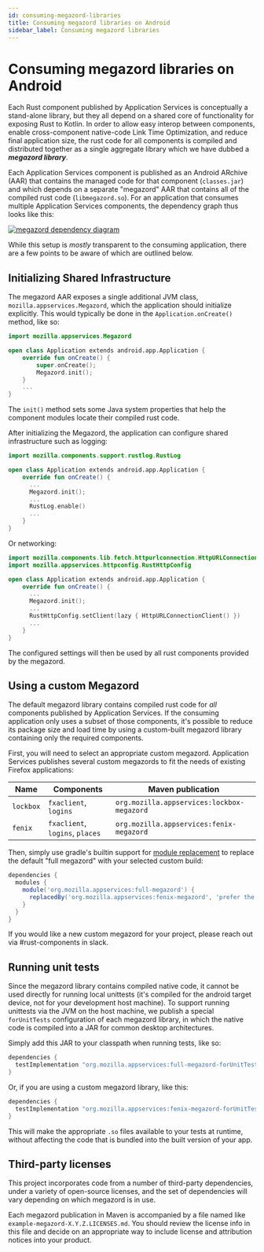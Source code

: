 ```yaml
---
id: consuming-megazord-libraries
title: Consuming megazord libraries on Android
sidebar_label: Consuming megazord libraries
---
```


# Consuming megazord libraries on Android

Each Rust component published by Application Services is conceptually a stand-alone library, but they
all depend on a shared core of functionality for exposing Rust to Kotlin.  In order to allow easy interop
between components, enable cross-component native-code Link Time Optimization, and reduce final application
size, the rust code for all components is compiled and distributed together as a single aggregate library
which we have dubbed a ***megazord library***.

Each Application Services component is published as an Android ARchive (AAR) that contains the managed code
for that component (`classes.jar`) and which depends on a separate "megazord" AAR that contains all of the
compiled rust code (`libmegazord.so`). For an application that consumes multiple Application Services components,
the dependency graph thus looks like this:

[![megazord dependency diagram](https://docs.google.com/drawings/d/e/2PACX-1vTA6wL3ibJRNjKXsmescTfKTx0w_fpr5NcDIF_4T5AsnZfCi8UEEcav8vibocSyKpHOQOk5ysiDBm-D/pub?w=727&h=546)](https://docs.google.com/drawings/d/1owo4wo2F1ePlCq2NS0LmAOG4jRoT_eVBahGNeWHuhJY/)

While this setup is *mostly* transparent to the consuming application, there are a few points to be aware of
which are outlined below.

## Initializing Shared Infrastructure

The megazord AAR exposes a single additional JVM class, `mozilla.appservices.Megazord`, which the application
should initialize explicitly. This would typically be done in the `Application.onCreate()` method, like so:

```kotlin
import mozilla.appservices.Megazord

open class Application extends android.app.Application {
    override fun onCreate() {
        super.onCreate();
        Megazord.init();
    }
    ...
}
```

The `init()` method sets some Java system properties that help the component modules locate their compiled
rust code.

After initializing the Megazord, the application can configure shared infrastructure such as logging:

```kotlin
import mozilla.components.support.rustlog.RustLog

open class Application extends android.app.Application {
    override fun onCreate() {
      ...
      Megazord.init();
      ...
      RustLog.enable()
      ...
    }
}
```

Or networking:

```kotlin
import mozilla.components.lib.fetch.httpurlconnection.HttpURLConnectionClient
import mozilla.appservices.httpconfig.RustHttpConfig

open class Application extends android.app.Application {
    override fun onCreate() {
      ...
      Megazord.init();
      ...
      RustHttpConfig.setClient(lazy { HttpURLConnectionClient() })
      ...
    }
}
```

The configured settings will then be used by all rust components provided by the megazord.

## Using a custom Megazord

The default megazord library contains compiled rust code for *all* components published by Application Services.
If the consuming application only uses a subset of those components, it's possible to reduce its package size and
load time by using a custom-built megazord library containing only the required components.

First, you will need to select an appropriate custom megazord. Application Services publishes several custom megazords
to fit the needs of existing Firefox applications:

| Name | Components | Maven publication |
| --- | --- | --- |
| `lockbox` | `fxaclient`, `logins` | `org.mozilla.appservices:lockbox-megazord` |
| `fenix` | `fxaclient`, `logins`, `places` | `org.mozilla.appservices:fenix-megazord` |

Then, simply use gradle's builtin support for [module replacement](https://docs.gradle.org/current/userguide/customizing_dependency_resolution_behavior.html#sec:module_replacement)
to replace the default "full megazord" with your selected custom build:

```groovy
dependencies {
  modules {
    module('org.mozilla.appservices:full-megazord') {
      replacedBy('org.mozilla.appservices:fenix-megazord', 'prefer the fenix megazord, to reduce final application size')
    }
  }
}
```

If you would like a new custom megazord for your project, please reach out via #rust-components in slack.

## Running unit tests

Since the megazord library contains compiled native code, it cannot be used directly for running local unittests
(it's compiled for the android target device, not for your development host machine). To support running unittests
via the JVM on the host machine, we publish a special `forUnitTests` configuration of each megazord library, in which the
native code is compiled into a JAR for common desktop architectures.

Simply add this JAR to your classpath when running tests, like so:

```groovy
dependencies {
  testImplementation "org.mozilla.appservices:full-megazord-forUnitTests:X.Y.Z"
}
```

Or, if you are using a custom megazord library, like this:


```groovy
dependencies {
  testImplementation "org.mozilla.appservices:fenix-megazord-forUnitTests:X.Y.Z"
}
```

This will make the appropriate `.so` files available to your tests at runtime, without affecting the code
that is bundled into the built version of your app.


## Third-party licenses

This project incorporates code from a number of third-party dependencies,
under a variety of open-source licenses, and the set of dependencies will vary
depending on which megazord is in use.

Each megazord publication in Maven is accompanied by a file named like
`example-megazord-X.Y.Z.LICENSES.md`. You should review the license info
in this file and decide on an appropriate way to include license and attribution
notices into your product.
